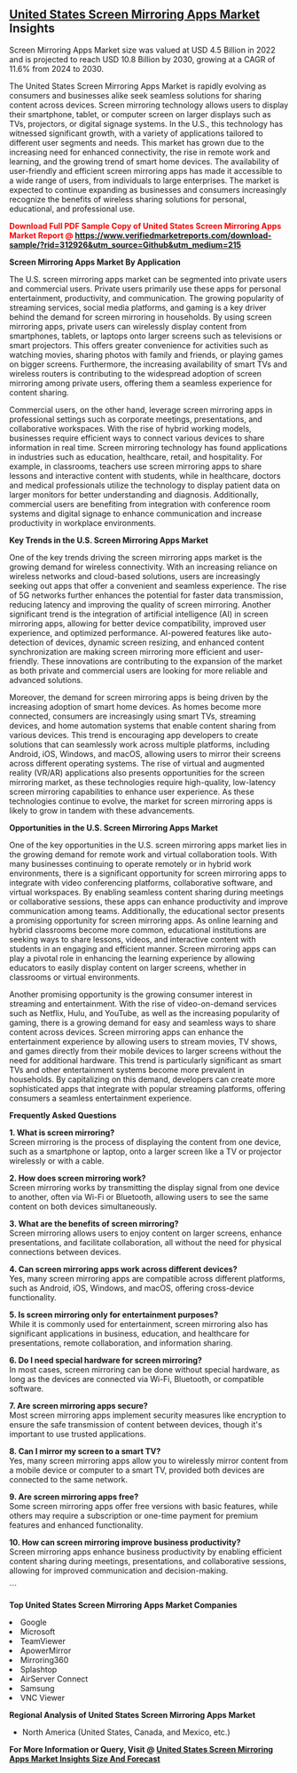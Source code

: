 <h2><a href="https://www.verifiedmarketreports.com/download-sample/?rid=312926&amp;utm_source=Github&amp;utm_medium=215" target="_blank">United States Screen Mirroring Apps Market</a> Insights</h2><p>Screen Mirroring Apps Market size was valued at USD 4.5 Billion in 2022 and is projected to reach USD 10.8 Billion by 2030, growing at a CAGR of 11.6% from 2024 to 2030.</p><p> <p>The United States Screen Mirroring Apps Market is rapidly evolving as consumers and businesses alike seek seamless solutions for sharing content across devices. Screen mirroring technology allows users to display their smartphone, tablet, or computer screen on larger displays such as TVs, projectors, or digital signage systems. In the U.S., this technology has witnessed significant growth, with a variety of applications tailored to different user segments and needs. This market has grown due to the increasing need for enhanced connectivity, the rise in remote work and learning, and the growing trend of smart home devices. The availability of user-friendly and efficient screen mirroring apps has made it accessible to a wide range of users, from individuals to large enterprises. The market is expected to continue expanding as businesses and consumers increasingly recognize the benefits of wireless sharing solutions for personal, educational, and professional use. <strong><p><span class=""><span style="color: #ff0000;"><strong>Download Full PDF Sample Copy of United States Screen Mirroring Apps Market Report</strong> @ </span><a href="https://www.verifiedmarketreports.com/download-sample/?rid=312926&amp;utm_source=Github&amp;utm_medium=215" target="_blank">https://www.verifiedmarketreports.com/download-sample/?rid=312926&amp;utm_source=Github&amp;utm_medium=215</a></span></p></strong></p> <p><strong>Screen Mirroring Apps Market By Application</strong></p> <p>The U.S. screen mirroring apps market can be segmented into private users and commercial users. Private users primarily use these apps for personal entertainment, productivity, and communication. The growing popularity of streaming services, social media platforms, and gaming is a key driver behind the demand for screen mirroring in households. By using screen mirroring apps, private users can wirelessly display content from smartphones, tablets, or laptops onto larger screens such as televisions or smart projectors. This offers greater convenience for activities such as watching movies, sharing photos with family and friends, or playing games on bigger screens. Furthermore, the increasing availability of smart TVs and wireless routers is contributing to the widespread adoption of screen mirroring among private users, offering them a seamless experience for content sharing.</p> <p>Commercial users, on the other hand, leverage screen mirroring apps in professional settings such as corporate meetings, presentations, and collaborative workspaces. With the rise of hybrid working models, businesses require efficient ways to connect various devices to share information in real time. Screen mirroring technology has found applications in industries such as education, healthcare, retail, and hospitality. For example, in classrooms, teachers use screen mirroring apps to share lessons and interactive content with students, while in healthcare, doctors and medical professionals utilize the technology to display patient data on larger monitors for better understanding and diagnosis. Additionally, commercial users are benefiting from integration with conference room systems and digital signage to enhance communication and increase productivity in workplace environments.</p> <p><strong>Key Trends in the U.S. Screen Mirroring Apps Market</strong></p> <p>One of the key trends driving the screen mirroring apps market is the growing demand for wireless connectivity. With an increasing reliance on wireless networks and cloud-based solutions, users are increasingly seeking out apps that offer a convenient and seamless experience. The rise of 5G networks further enhances the potential for faster data transmission, reducing latency and improving the quality of screen mirroring. Another significant trend is the integration of artificial intelligence (AI) in screen mirroring apps, allowing for better device compatibility, improved user experience, and optimized performance. AI-powered features like auto-detection of devices, dynamic screen resizing, and enhanced content synchronization are making screen mirroring more efficient and user-friendly. These innovations are contributing to the expansion of the market as both private and commercial users are looking for more reliable and advanced solutions.</p> <p>Moreover, the demand for screen mirroring apps is being driven by the increasing adoption of smart home devices. As homes become more connected, consumers are increasingly using smart TVs, streaming devices, and home automation systems that enable content sharing from various devices. This trend is encouraging app developers to create solutions that can seamlessly work across multiple platforms, including Android, iOS, Windows, and macOS, allowing users to mirror their screens across different operating systems. The rise of virtual and augmented reality (VR/AR) applications also presents opportunities for the screen mirroring market, as these technologies require high-quality, low-latency screen mirroring capabilities to enhance user experience. As these technologies continue to evolve, the market for screen mirroring apps is likely to grow in tandem with these advancements.</p> <p><strong>Opportunities in the U.S. Screen Mirroring Apps Market</strong></p> <p>One of the key opportunities in the U.S. screen mirroring apps market lies in the growing demand for remote work and virtual collaboration tools. With many businesses continuing to operate remotely or in hybrid work environments, there is a significant opportunity for screen mirroring apps to integrate with video conferencing platforms, collaborative software, and virtual workspaces. By enabling seamless content sharing during meetings or collaborative sessions, these apps can enhance productivity and improve communication among teams. Additionally, the educational sector presents a promising opportunity for screen mirroring apps. As online learning and hybrid classrooms become more common, educational institutions are seeking ways to share lessons, videos, and interactive content with students in an engaging and efficient manner. Screen mirroring apps can play a pivotal role in enhancing the learning experience by allowing educators to easily display content on larger screens, whether in classrooms or virtual environments.</p> <p>Another promising opportunity is the growing consumer interest in streaming and entertainment. With the rise of video-on-demand services such as Netflix, Hulu, and YouTube, as well as the increasing popularity of gaming, there is a growing demand for easy and seamless ways to share content across devices. Screen mirroring apps can enhance the entertainment experience by allowing users to stream movies, TV shows, and games directly from their mobile devices to larger screens without the need for additional hardware. This trend is particularly significant as smart TVs and other entertainment systems become more prevalent in households. By capitalizing on this demand, developers can create more sophisticated apps that integrate with popular streaming platforms, offering consumers a seamless entertainment experience.</p> <p><strong>Frequently Asked Questions</strong></p> <p><strong>1. What is screen mirroring?</strong><br>Screen mirroring is the process of displaying the content from one device, such as a smartphone or laptop, onto a larger screen like a TV or projector wirelessly or with a cable.</p> <p><strong>2. How does screen mirroring work?</strong><br>Screen mirroring works by transmitting the display signal from one device to another, often via Wi-Fi or Bluetooth, allowing users to see the same content on both devices simultaneously.</p> <p><strong>3. What are the benefits of screen mirroring?</strong><br>Screen mirroring allows users to enjoy content on larger screens, enhance presentations, and facilitate collaboration, all without the need for physical connections between devices.</p> <p><strong>4. Can screen mirroring apps work across different devices?</strong><br>Yes, many screen mirroring apps are compatible across different platforms, such as Android, iOS, Windows, and macOS, offering cross-device functionality.</p> <p><strong>5. Is screen mirroring only for entertainment purposes?</strong><br>While it is commonly used for entertainment, screen mirroring also has significant applications in business, education, and healthcare for presentations, remote collaboration, and information sharing.</p> <p><strong>6. Do I need special hardware for screen mirroring?</strong><br>In most cases, screen mirroring can be done without special hardware, as long as the devices are connected via Wi-Fi, Bluetooth, or compatible software.</p> <p><strong>7. Are screen mirroring apps secure?</strong><br>Most screen mirroring apps implement security measures like encryption to ensure the safe transmission of content between devices, though it's important to use trusted applications.</p> <p><strong>8. Can I mirror my screen to a smart TV?</strong><br>Yes, many screen mirroring apps allow you to wirelessly mirror content from a mobile device or computer to a smart TV, provided both devices are connected to the same network.</p> <p><strong>9. Are screen mirroring apps free?</strong><br>Some screen mirroring apps offer free versions with basic features, while others may require a subscription or one-time payment for premium features and enhanced functionality.</p> <p><strong>10. How can screen mirroring improve business productivity?</strong><br>Screen mirroring apps enhance business productivity by enabling efficient content sharing during meetings, presentations, and collaborative sessions, allowing for improved communication and decision-making.</p> ```</p><p><strong>Top United States Screen Mirroring Apps Market Companies</strong></p><div data-test-id=""><p><li>Google</li><li> Microsoft</li><li> TeamViewer</li><li> ApowerMirror</li><li> Mirroring360</li><li> Splashtop</li><li> AirServer Connect</li><li> Samsung</li><li> VNC Viewer</li></p><div><strong>Regional Analysis of&nbsp;United States Screen Mirroring Apps Market</strong></div><ul><li dir="ltr"><p dir="ltr">North America&nbsp;(United States, Canada, and Mexico, etc.)</p></li></ul><p><strong>For More Information or Query, Visit @&nbsp;</strong><strong><a href="https://www.verifiedmarketreports.com/product/screen-mirroring-apps-market/?utm_source=Github&amp;utm_medium=215" target="_blank">United States Screen Mirroring Apps Market Insights Size And Forecast</a></strong></p></div>
